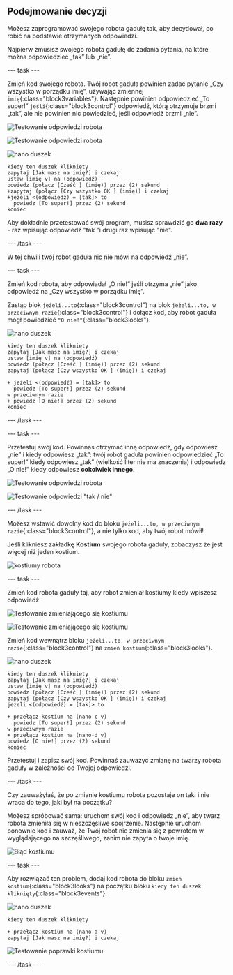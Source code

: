 ## Podejmowanie decyzji

Możesz zaprogramować swojego robota gadułę tak, aby decydował, co robić na podstawie otrzymanych odpowiedzi.

Najpierw zmusisz swojego robota gadułę do zadania pytania, na które można odpowiedzieć „tak” lub „nie”.

\--- task \---

Zmień kod swojego robota. Twój robot gaduła powinien zadać pytanie „Czy wszystko w porządku imię”, używając zmiennej `imię`{:class="block3variables"}. Następnie powinien odpowiedzieć „To super!” `jeśli`{:class="block3control"} odpowiedź, którą otrzymuje brzmi „tak”, ale nie powinien nic powiedzieć, jeśli odpowiedź brzmi „nie”.

![Testowanie odpowiedzi robota](images/chatbot-if-test1-annotated.png)

![Testowanie odpowiedzi robota](images/chatbot-if-test2.png)

![nano duszek](images/nano-sprite.png)

```blocks3
kiedy ten duszek kliknięty
zapytaj [Jak masz na imię?] i czekaj
ustaw [imię v] na (odpowiedź)
powiedz (połącz [Cześć ] (imię)) przez (2) sekund
+zapytaj (połącz [Czy wszystko OK ] (imię)) i czekaj
+jeżeli <(odpowiedź) = [tak]> to 
  powiedz [To super!] przez (2) sekund
koniec
```

Aby dokładnie przetestować swój program, musisz sprawdzić go **dwa razy** - raz wpisując odpowiedź "tak "i drugi raz wpisując "nie".

\--- /task \---

W tej chwili twój robot gaduła nic nie mówi na odpowiedź „nie”.

\--- task \---

Zmień kod robota, aby odpowiadał „O nie!” jeśli otrzyma „nie” jako odpowiedź na „Czy wszystko w porządku imię”.

Zastąp blok `jeżeli...to`{:class="block3control"} na blok `jeżeli...to, w przeciwnym razie`{:class="block3control"} i dołącz kod, aby robot gaduła mógł powiedzieć `"O nie!"`{:class="block3looks"}.

![nano duszek](images/nano-sprite.png)

```blocks3
kiedy ten duszek kliknięty
zapytaj [Jak masz na imię?] i czekaj
ustaw [imię v] na (odpowiedź)
powiedz (połącz [Cześć ] (imię)) przez (2) sekund
zapytaj (połącz [Czy wszystko OK ] (imię)) i czekaj

+ jeżeli <(odpowiedź) = [tak]> to 
  powiedz [To super!] przez (2) sekund
w przeciwnym razie
+ powiedz [O nie!] przez (2) sekund
koniec
```

\--- /task \---

\--- task \---

Przetestuj swój kod. Powinnaś otrzymać inną odpowiedź, gdy odpowiesz „nie” i kiedy odpowiesz „tak”: twój robot gaduła powinien odpowiedzieć „To super!” kiedy odpowiesz „tak” (wielkość liter nie ma znaczenia) i odpowiedz „O nie!” kiedy odpowiesz **cokolwiek innego**.

![Testowanie odpowiedzi robota](images/chatbot-if-test2.png)

![Testowanie odpowiedzi "tak / nie"](images/chatbot-if-else-test.png)

\--- /task \---

Możesz wstawić dowolny kod do bloku `jeżeli...to, w przeciwnym razie`{:class="block3control"}, a nie tylko kod, aby twój robot mówił!

Jeśli klikniesz zakładkę **Kostium** swojego robota gaduły, zobaczysz że jest więcej niż jeden kostium.

![kostiumy robota](images/chatbot-costume-view-annotated.png)

\--- task \---

Zmień kod robota gaduły taj, aby robot zmieniał kostiumy kiedy wpiszesz odpowiedź.

![Testowanie zmieniającego się kostiumu](images/chatbot-costume-test1.png)

![Testowanie zmieniającego się kostiumu](images/chatbot-costume-test2.png)

Zmień kod wewnątrz bloku `jeżeli...to, w przeciwnym razie`{:class="block3control"} na `zmień kostium`{:class="block3looks"}.

![nano duszek](images/nano-sprite.png)

```blocks3
kiedy ten duszek kliknięty
zapytaj [Jak masz na imię?] i czekaj
ustaw [imię v] na (odpowiedź)
powiedz (połącz [Cześć ] (imię)) przez (2) sekund
zapytaj (połącz [Czy wszystko OK ] (imię)) i czekaj
jeżeli <(odpowiedź) = [tak]> to 

+ przełącz kostium na (nano-c v)
  powiedz [To super!] przez (2) sekund
w przeciwnym razie
+ przełącz kostium na (nano-d v)
powiedz [O nie!] przez (2) sekund
koniec
```

Przetestuj i zapisz swój kod. Powinnaś zauważyć zmianę na twarzy robota gaduły w zależności od Twojej odpowiedzi.

\--- /task \---

Czy zauważyłaś, że po zmianie kostiumu robota pozostaje on taki i nie wraca do tego, jaki był na początku?

Możesz spróbować sama: uruchom swój kod i odpowiedz „nie”, aby twarz robota zmieniła się w nieszczęśliwe spojrzenie. Następnie uruchom ponownie kod i zauważ, że Twój robot nie zmienia się z powrotem w wyglądającego na szczęśliwego, zanim nie zapyta o twoje imię.

![Błąd kostiumu](images/chatbot-costume-bug-test.png)

\--- task \---

Aby rozwiązać ten problem, dodaj kod robota do bloku `zmień kostium`{:class="block3looks"} na początku bloku `kiedy ten duszek kliknięty`{:class="block3events"}.

![nano duszek](images/nano-sprite.png)

```blocks3
kiedy ten duszek kliknięty

+ przełącz kostium na (nano-a v)
zapytaj [Jak masz na imię?] i czekaj
```

![Testowanie poprawki kostiumu](images/chatbot-costume-fix-test.png)

\--- /task \---